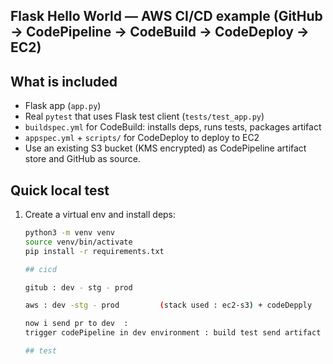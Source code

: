 ## Flask Hello World — AWS CI/CD example (GitHub → CodePipeline → CodeBuild → CodeDeploy → EC2)

## What is included
- Flask app (`app.py`)
- Real `pytest` that uses Flask test client (`tests/test_app.py`)
- `buildspec.yml` for CodeBuild: installs deps, runs tests, packages artifact
- `appspec.yml` + `scripts/` for CodeDeploy to deploy to EC2
- Use an existing S3 bucket (KMS encrypted) as CodePipeline artifact store and GitHub as source.

## Quick local test
1. Create a virtual env and install deps:
   ```bash
   python3 -m venv venv
   source venv/bin/activate
   pip install -r requirements.txt

   ## cicd 

   gitub : dev - stg - prod 

   aws : dev -stg - prod         (stack used : ec2-s3) + codeDepply

   now i send pr to dev  :
   trigger codePipeline in dev environment : build test send artifact to s3 then trigger pr to stg , stg will also build test and deploy to stg env , same for prod 

   ## test

